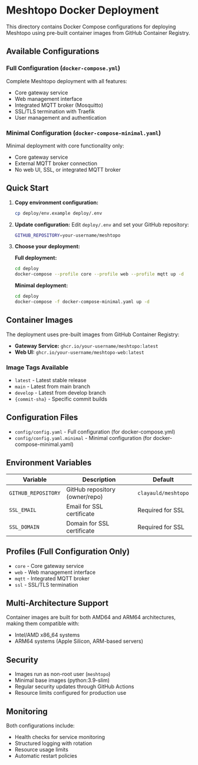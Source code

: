 # Meshtopo Docker Deployment

This directory contains Docker Compose configurations for deploying Meshtopo using pre-built container images from GitHub Container Registry.

## Available Configurations

### Full Configuration (`docker-compose.yml`)

Complete Meshtopo deployment with all features:

-   Core gateway service
-   Web management interface
-   Integrated MQTT broker (Mosquitto)
-   SSL/TLS termination with Traefik
-   User management and authentication

### Minimal Configuration (`docker-compose-minimal.yaml`)

Minimal deployment with core functionality only:

-   Core gateway service
-   External MQTT broker connection
-   No web UI, SSL, or integrated MQTT broker

## Quick Start

1. **Copy environment configuration:**

    ```bash
    cp deploy/env.example deploy/.env
    ```

2. **Update configuration:**
   Edit `deploy/.env` and set your GitHub repository:

    ```bash
    GITHUB_REPOSITORY=your-username/meshtopo
    ```

3. **Choose your deployment:**

    **Full deployment:**

    ```bash
    cd deploy
    docker-compose --profile core --profile web --profile mqtt up -d
    ```

    **Minimal deployment:**

    ```bash
    cd deploy
    docker-compose -f docker-compose-minimal.yaml up -d
    ```

## Container Images

The deployment uses pre-built images from GitHub Container Registry:

-   **Gateway Service:** `ghcr.io/your-username/meshtopo:latest`
-   **Web UI:** `ghcr.io/your-username/meshtopo-web:latest`

### Image Tags Available

-   `latest` - Latest stable release
-   `main` - Latest from main branch
-   `develop` - Latest from develop branch
-   `{commit-sha}` - Specific commit builds

## Configuration Files

-   `config/config.yaml` - Full configuration (for docker-compose.yml)
-   `config/config.yaml.minimal` - Minimal configuration (for docker-compose-minimal.yaml)

## Environment Variables

| Variable            | Description                    | Default             |
| ------------------- | ------------------------------ | ------------------- |
| `GITHUB_REPOSITORY` | GitHub repository (owner/repo) | `clayauld/meshtopo` |
| `SSL_EMAIL`         | Email for SSL certificate      | Required for SSL    |
| `SSL_DOMAIN`        | Domain for SSL certificate     | Required for SSL    |

## Profiles (Full Configuration Only)

-   `core` - Core gateway service
-   `web` - Web management interface
-   `mqtt` - Integrated MQTT broker
-   `ssl` - SSL/TLS termination

## Multi-Architecture Support

Container images are built for both AMD64 and ARM64 architectures, making them compatible with:

-   Intel/AMD x86_64 systems
-   ARM64 systems (Apple Silicon, ARM-based servers)

## Security

-   Images run as non-root user (`meshtopo`)
-   Minimal base images (python:3.9-slim)
-   Regular security updates through GitHub Actions
-   Resource limits configured for production use

## Monitoring

Both configurations include:

-   Health checks for service monitoring
-   Structured logging with rotation
-   Resource usage limits
-   Automatic restart policies
